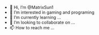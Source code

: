- 👋 Hi, I’m @MatrixSun1
- 👀 I’m interested in gaming and programing
- 🌱 I’m currently learning ...
- 💞️ I’m looking to collaborate on ...
- 📫 How to reach me ...

<!---
MatrixSun1/MatrixSun1 is a ✨ special ✨ repository because its `README.md` (this file) appears on your GitHub profile.
You can click the Preview link to take a look at your changes.
--->
